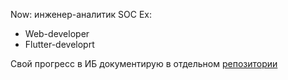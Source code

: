 Now: инженер-аналитик SOC
Ex:
- Web-developer
- Flutter-developrt

Свой прогресс в ИБ документирую в отдельном [репозитории](https://github.com/iebrosalin/security_dojo)

